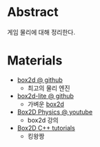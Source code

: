 # Abstract

게임 물리에 대해 정리한다.

# Materials

* [box2d @ github](https://github.com/erincatto/Box2D)
  * 최고의 물리 엔진
* [box2d-lite @ github](https://github.com/erincatto/box2d-lite)
  * 가벼운 [box2d](https://github.com/erincatto/Box2D)
* [Box2D Physics @ youtube](https://www.youtube.com/watch?v=MsRROjQJxuo&list=PLRqwX-V7Uu6Zy4FyZtCHsZc_K0BrXzxfE)
  * box2d 강의 
* [Box2D C++ tutorials](https://www.iforce2d.net/b2dtut/)
  * 킹왕짱

